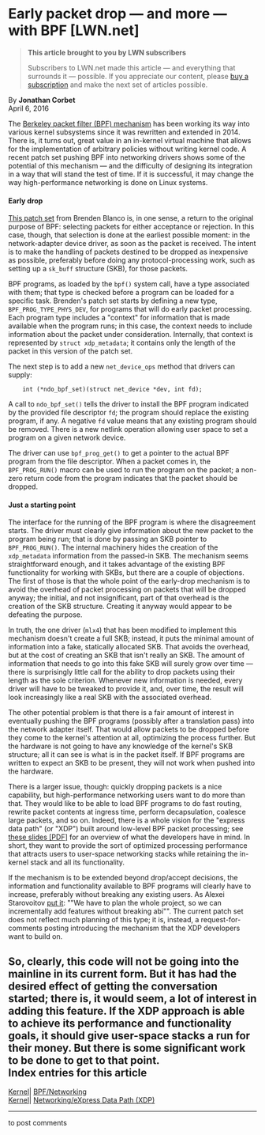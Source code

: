 # Early packet drop — and more — with BPF [LWN.net]

> **This article brought to you by LWN subscribers**
> 
> Subscribers to LWN.net made this article — and everything that surrounds it — possible. If you appreciate our content, please [buy a subscription](/Promo/nst-nag3/subscribe) and make the next set of articles possible. 

By **Jonathan Corbet**  
April 6, 2016 

The [Berkeley packet filter (BPF) mechanism](/Articles/612878/) has been working its way into various kernel subsystems since it was rewritten and extended in 2014. There is, it turns out, great value in an in-kernel virtual machine that allows for the implementation of arbitrary policies without writing kernel code. A recent patch set pushing BPF into networking drivers shows some of the potential of this mechanism — and the difficulty of designing its integration in a way that will stand the test of time. If it is successful, it may change the way high-performance networking is done on Linux systems. 

#### Early drop

[This patch set](/Articles/682290/) from Brenden Blanco is, in one sense, a return to the original purpose of BPF: selecting packets for either acceptance or rejection. In this case, though, that selection is done at the earliest possible moment: in the network-adapter device driver, as soon as the packet is received. The intent is to make the handling of packets destined to be dropped as inexpensive as possible, preferably before doing any protocol-processing work, such as setting up a `sk_buff` structure (SKB), for those packets. 

BPF programs, as loaded by the `bpf()` system call, have a type associated with them; that type is checked before a program can be loaded for a specific task. Brenden's patch set starts by defining a new type, `BPF_PROG_TYPE_PHYS_DEV`, for programs that will do early packet processing. Each program type includes a "context" for information that is made available when the program runs; in this case, the context needs to include information about the packet under consideration. Internally, that context is represented by `struct xdp_metadata`; it contains only the length of the packet in this version of the patch set. 

The next step is to add a new `net_device_ops` method that drivers can supply: 
    
    
    	int (*ndo_bpf_set)(struct net_device *dev, int fd);
    

A call to `ndo_bpf_set()` tells the driver to install the BPF program indicated by the provided file descriptor `fd`; the program should replace the existing program, if any. A negative `fd` value means that any existing program should be removed. There is a new netlink operation allowing user space to set a program on a given network device. 

The driver can use `bpf_prog_get()` to get a pointer to the actual BPF program from the file descriptor. When a packet comes in, the `BPF_PROG_RUN()` macro can be used to run the program on the packet; a non-zero return code from the program indicates that the packet should be dropped. 

#### Just a starting point

The interface for the running of the BPF program is where the disagreement starts. The driver must clearly give information about the new packet to the program being run; that is done by passing an SKB pointer to `BPF_PROG_RUN()`. The internal machinery hides the creation of the `xdp_metadata` information from the passed-in SKB. The mechanism seems straightforward enough, and it takes advantage of the existing BPF functionality for working with SKBs, but there are a couple of objections. The first of those is that the whole point of the early-drop mechanism is to avoid the overhead of packet processing on packets that will be dropped anyway; the initial, and not insignificant, part of that overhead is the creation of the SKB structure. Creating it anyway would appear to be defeating the purpose. 

In truth, the one driver (`mlx4`) that has been modified to implement this mechanism doesn't create a full SKB; instead, it puts the minimal amount of information into a fake, statically allocated SKB. That avoids the overhead, but at the cost of creating an SKB that isn't really an SKB. The amount of information that needs to go into this fake SKB will surely grow over time — there is surprisingly little call for the ability to drop packets using their length as the sole criterion. Whenever new information is needed, every driver will have to be tweaked to provide it, and, over time, the result will look increasingly like a real SKB with the associated overhead. 

The other potential problem is that there is a fair amount of interest in eventually pushing the BPF programs (possibly after a translation pass) into the network adapter itself. That would allow packets to be dropped before they come to the kernel's attention at all, optimizing the process further. But the hardware is not going to have any knowledge of the kernel's SKB structure; all it can see is what is in the packet itself. If BPF programs are written to expect an SKB to be present, they will not work when pushed into the hardware. 

There is a larger issue, though: quickly dropping packets is a nice capability, but high-performance networking users want to do more than that. They would like to be able to load BPF programs to do fast routing, rewrite packet contents at ingress time, perform decapsulation, coalesce large packets, and so on. Indeed, there is a whole vision for the "express data path" (or "XDP") built around low-level BPF packet processing; see [these slides [PDF]](https://github.com/iovisor/bpf-docs/raw/master/Express_Data_Path.pdf) for an overview of what the developers have in mind. In short, they want to provide the sort of optimized processing performance that attracts users to user-space networking stacks while retaining the in-kernel stack and all its functionality. 

If the mechanism is to be extended beyond drop/accept decisions, the information and functionality available to BPF programs will clearly have to increase, preferably without breaking any existing users. As Alexei Starovoitov [put it](/Articles/682552/): ""We have to plan the whole project, so we can incrementally add features without breaking abi"". The current patch set does not reflect much planning of this type; it is, instead, a request-for-comments posting introducing the mechanism that the XDP developers want to build on. 

So, clearly, this code will not be going into the mainline in its current form. But it has had the desired effect of getting the conversation started; there is, it would seem, a lot of interest in adding this feature. If the XDP approach is able to achieve its performance and functionality goals, it should give user-space stacks a run for their money. But there is some significant work to be done to get to that point.  
Index entries for this article  
---  
[Kernel](/Kernel/Index)| [BPF/Networking](/Kernel/Index#BPF-Networking)  
[Kernel](/Kernel/Index)| [Networking/eXpress Data Path (XDP)](/Kernel/Index#Networking-eXpress_Data_Path_XDP)  
  


* * *

to post comments 
